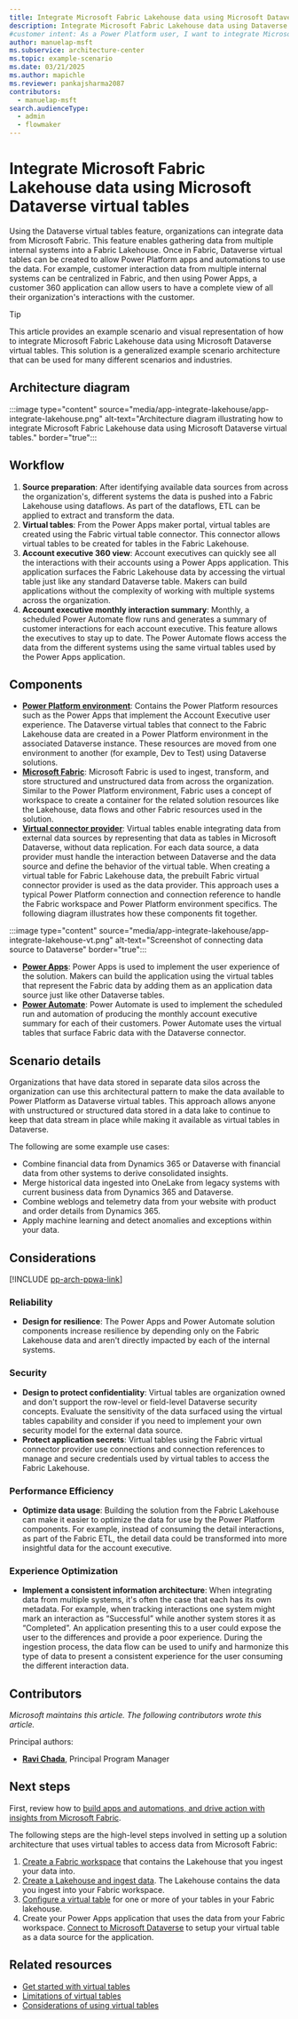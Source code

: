 ```yaml
---
title: ​​Integrate Microsoft Fabric Lakehouse data using Microsoft Dataverse virtual tables
description: Integrate Microsoft Fabric Lakehouse data using Dataverse virtual tables to gather data from multiple internal systems for Power Platform apps and flows.
#customer intent: As a Power Platform user, I want to integrate Microsoft Fabric Lakehouse data using Microsoft Dataverse virtual tables so that I can gather data from multiple internal systems for use in Power Apps or Power Automate.
author: manuelap-msft
ms.subservice: architecture-center
ms.topic: example-scenario
ms.date: 03/21/2025
ms.author: mapichle
ms.reviewer: pankajsharma2087
contributors:
  - manuelap-msft
search.audienceType:
  - admin
  - flowmaker
---
```


# ​​Integrate Microsoft Fabric Lakehouse data using Microsoft Dataverse virtual tables

Using the Dataverse virtual tables feature, organizations can integrate data from Microsoft Fabric. This feature enables gathering data from multiple internal systems into a Fabric Lakehouse. Once in Fabric, Dataverse virtual tables can be created to allow Power Platform apps and automations to use the data. For example, customer interaction data from multiple internal systems can be centralized in Fabric, and then using Power Apps, a customer 360 application can allow users to have a complete view of all their organization's interactions with the customer.

> [!TIP]
> This article provides an example scenario and visual representation of how to integrate Microsoft Fabric Lakehouse data using Microsoft Dataverse virtual tables. This solution is a generalized example scenario architecture that can be used for many different scenarios and industries.

## Architecture diagram

:::image type="content" source="media/app-integrate-lakehouse/app-integrate-lakehouse.png" alt-text="Architecture diagram illustrating how to integrate Microsoft Fabric Lakehouse data using Microsoft Dataverse virtual tables." border="true":::

## Workflow

1. **Source preparation**: After identifying available data sources from across the organization's, different systems the data is pushed into a Fabric Lakehouse using dataflows. As part of the dataflows, ETL can be applied to extract and transform the data.  
1. **Virtual tables**: From the Power Apps maker portal, virtual tables are created using the Fabric virtual table connector. This connector allows virtual tables to be created for tables in the Fabric Lakehouse.  
1. **Account executive 360 view**: Account executives can quickly see all the interactions with their accounts using a Power Apps application. This application surfaces the Fabric Lakehouse data by accessing the virtual table just like any standard Dataverse table. Makers can build applications without the complexity of working with multiple systems across the organization.
1. **Account executive monthly interaction summary**: Monthly, a scheduled Power Automate flow runs and generates a summary of customer interactions for each account executive. This feature allows the executives to stay up to date. The Power Automate flows access the data from the different systems using the same virtual tables used by the Power Apps application.

## Components

- **[Power Platform environment](/power-platform/admin/environments-overview)**: Contains the Power Platform resources such as the Power Apps that implement the Account Executive user experience. The Dataverse virtual tables that connect to the Fabric Lakehouse data are created in a Power Platform environment in the associated Dataverse instance. These resources are moved from one environment to another (for example, Dev to Test) using Dataverse solutions.
- **[Microsoft Fabric](/fabric/fundamentals/microsoft-fabric-overview)**: Microsoft Fabric is used to ingest, transform, and store structured and unstructured data from across the organization.  Similar to the Power Platform environment, Fabric uses a concept of workspace to create a container for the related solution resources like the Lakehouse, data flows and other Fabric resources used in the solution.
- **[Virtual connector provider](/power-apps/maker/data-platform/create-virtual-tables-using-connectors?tabs=fabric)**: Virtual tables enable integrating data from external data sources by representing that data as tables in Microsoft Dataverse, without data replication. For each data source, a data provider must handle the interaction between Dataverse and the data source and define the behavior of the virtual table. When creating a virtual table for Fabric Lakehouse data, the prebuilt Fabric virtual connector provider is used as the data provider. This approach uses a typical Power Platform connection and connection reference to handle the Fabric workspace and Power Platform environment specifics. The following diagram illustrates how these components fit together.

:::image type="content" source="media/app-integrate-lakehouse/app-integrate-lakehouse-vt.png" alt-text="Screenshot of connecting data source to Dataverse" border="true":::

- **[Power Apps](/power-apps/)**: Power Apps is used to implement the user experience of the solution. Makers can build the application using the virtual tables that represent the Fabric data by adding them as an application data source just like other Dataverse tables.
- **[Power Automate](/power-automate/)**: Power Automate is used to implement the scheduled run and automation of producing the monthly account executive summary for each of their customers. Power Automate uses the virtual tables that surface Fabric data with the Dataverse connector.

## Scenario details

Organizations that have data stored in separate data silos across the organization can use this architectural pattern to make the data available to Power Platform as Dataverse virtual tables. This approach allows anyone with unstructured or structured data stored in a data lake to continue to keep that data stream in place while making it available as virtual tables in Dataverse.

The following are some example use cases:

- Combine financial data from Dynamics 365 or Dataverse with financial data from other systems to derive consolidated insights.
- Merge historical data ingested into OneLake from legacy systems with current business data from Dynamics 365 and Dataverse.
- Combine weblogs and telemetry data from your website with product and order details from Dynamics 365.
- Apply machine learning and detect anomalies and exceptions within your data.

## Considerations

[!INCLUDE [pp-arch-ppwa-link](../../includes/pp-arch-ppwa-link.md)]

### Reliability

- **Design for resilience**: The Power Apps and Power Automate solution components increase resilience by depending only on the Fabric Lakehouse data and aren't directly impacted by each of the internal systems.

### Security

- **Design to protect confidentiality**: Virtual tables are organization owned and don't support the row-level or field-level Dataverse security concepts. Evaluate the sensitivity of the data surfaced using the virtual tables capability and consider if you need to implement your own security model for the external data source.
- **Protect application secrets**: Virtual tables using the Fabric virtual connector provider use connections and connection references to manage and secure credentials used by virtual tables to access the Fabric Lakehouse.

### Performance Efficiency

- **Optimize data usage**: Building the solution from the Fabric Lakehouse can make it easier to optimize the data for use by the Power Platform components. For example, instead of consuming the detail interactions, as part of the Fabric ETL, the detail data could be transformed into more insightful data for the account executive.

### Experience Optimization

- **Implement a consistent information architecture**: When integrating data from multiple systems, it's often the case that each has its own metadata. For example, when tracking interactions one system might mark an interaction as “Successful” while another system stores it as “Completed”. An application presenting this to a user could expose the user to the differences and provide a poor experience. During the ingestion process, the data flow can be used to unify and harmonize this type of data to present a consistent experience for the user consuming the different interaction data.

## Contributors

_Microsoft maintains this article. The following contributors wrote this article._

Principal authors:

- **[Ravi Chada](https://www.linkedin.com/in/ravi-chada/)**, Principal Program Manager

## Next steps

First, review how to [build apps and automations, and drive action with insights from Microsoft Fabric](/power-apps/maker/data-platform/azure-synapse-link-build-apps-with-fabric).

The following steps are the high-level steps involved in setting up a solution architecture that uses virtual tables to access data from Microsoft Fabric:

1. [Create a Fabric workspace](/fabric/data-engineering/tutorial-lakehouse-get-started) that contains the Lakehouse that you ingest your data into.
1. [Create a Lakehouse and ingest data](/fabric/data-engineering/tutorial-build-lakehouse). The Lakehouse contains the data you ingest into your Fabric workspace. 
1. [Configure a virtual table](/power-apps/maker/data-platform/azure-synapse-link-build-apps-with-fabric#create-a-virtual-table-with-fabric-data) for one or more of your tables in your Fabric lakehouse.
1. Create your Power Apps application that uses the data from your Fabric workspace. [Connect to Microsoft Dataverse](/power-apps/maker/canvas-apps/connections/connection-common-data-service) to setup your virtual table as a data source for the application.

## Related resources

- [Get started with virtual tables](/power-apps/developer/data-platform/virtual-entities/get-started-ve)
- [Limitations of virtual tables](/power-apps/developer/data-platform/virtual-entities/get-started-ve#limitations-of-virtual-tables)
- [Considerations of using virtual tables](/power-apps/maker/data-platform/create-edit-virtual-entities#considerations-when-you-use-virtual-tables)
